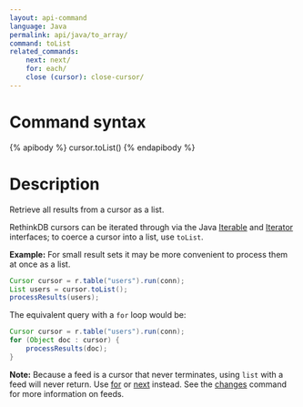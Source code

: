 ```yaml
---
layout: api-command
language: Java
permalink: api/java/to_array/
command: toList
related_commands:
    next: next/
    for: each/
    close (cursor): close-cursor/
---
```


# Command syntax #

{% apibody %}
cursor.toList()
{% endapibody %}

# Description #

Retrieve all results from a cursor as a list.

RethinkDB cursors can be iterated through via the Java [Iterable][i1] and [Iterator][i2] interfaces; to coerce a cursor into a list, use `toList`.

[i1]: https://docs.oracle.com/javase/8/docs/api/java/lang/Iterable.html
[i2]: https://docs.oracle.com/javase/8/docs/api/java/util/Iterator.html
[for]: /api/java/each
[toList]: /api/java/to_array

__Example:__ For small result sets it may be more convenient to process them at once as a list.

```java
Cursor cursor = r.table("users").run(conn);
List users = cursor.toList();
processResults(users);
```

The equivalent query with a `for` loop would be:

```java
Cursor cursor = r.table("users").run(conn);
for (Object doc : cursor) {
    processResults(doc);
}
```

__Note:__ Because a feed is a cursor that never terminates, using `list` with a feed will never return. Use [for](../each/) or [next](../next/) instead. See the [changes](/api/java/changes) command for more information on feeds.
